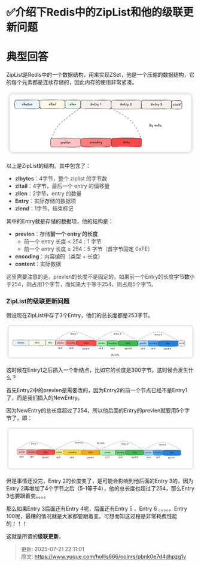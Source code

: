 # ✅介绍下Redis中的ZipList和他的级联更新问题

# 典型回答


ZipList是Redis中的一个数据结构，用来实现ZSet，他是一个压缩的数据结构，它的每个元素都是连续存储的，因此内存的使用非常紧凑。



![1751642882872-7a1d1bd5-1224-4caa-be4d-fb204e81e406.png](./img/TCK8__I8kIedTW53/1751642882872-7a1d1bd5-1224-4caa-be4d-fb204e81e406-441533.png)



以上是ZipList的结构。其中包含了：

+ **<font style="color:rgb(64, 64, 64);">zlbytes</font>**<font style="color:rgb(64, 64, 64);">：4字节，整个 ziplist 的字节数</font>
+ **<font style="color:rgb(64, 64, 64);">zltail</font>**<font style="color:rgb(64, 64, 64);">：4字节，最后一个 entry 的偏移量</font>
+ **<font style="color:rgb(64, 64, 64);">zllen</font>**<font style="color:rgb(64, 64, 64);">：2字节，entry 的数量</font>
+ **<font style="color:rgb(64, 64, 64);">Entry</font>**<font style="color:rgb(64, 64, 64);">：实际存储的数据项</font>
+ **<font style="color:rgb(64, 64, 64);">zlend</font>**<font style="color:rgb(64, 64, 64);">：1字节，结束标记</font>



其中的Entry就是存储的数据项，他的结构是：



+ **<font style="color:rgb(64, 64, 64);">prevlen</font>**<font style="color:rgb(64, 64, 64);">：存储</font>**<font style="color:rgb(64, 64, 64);">前一个 entry 的长度</font>**
    - <font style="color:rgb(64, 64, 64);">前一个 entry 长度 < 254：1 字节</font>
    - <font style="color:rgb(64, 64, 64);">前一个 entry 长度 ≥ 254：5 字节（首字节固定 0xFE）</font>
+ **<font style="color:rgb(64, 64, 64);">encoding</font>**<font style="color:rgb(64, 64, 64);">：内容编码（类型 + 长度）</font>
+ **<font style="color:rgb(64, 64, 64);">content</font>**<font style="color:rgb(64, 64, 64);">：实际数据</font>

<font style="color:rgb(64, 64, 64);"></font>

<font style="color:rgb(64, 64, 64);">这里需要注意的是，prevlen的长度不是固定的，如果前一个Entry的长度</font>字节数<font style="color:rgb(64, 64, 64);">小于254，则占用1个字节，而如果大于等于254，则占用5个字节。</font>

<font style="color:rgb(64, 64, 64);"></font>

### ZipList的级联更新问题


假设现在ZipList中存了3个Entry，他们的总长度都是253字节。



![1751643846910-307e9c76-e7c7-485b-abd0-24bb74c59555.png](./img/TCK8__I8kIedTW53/1751643846910-307e9c76-e7c7-485b-abd0-24bb74c59555-138710.png)



这时候在Entry1之后插入一个新结点，比如它的长度是300字节。这时候会发生什么？



首先Entry2中的prevlen是需要改的，因为Entry2的前一个节点已经不是Entry1了，而是我们插入的NewEntry。



因为NewEntry的总长度超过了254，所以他后面的Entry的prevlen就要用5个字节了，即：



![1751643965989-f31783e7-be6f-4046-a170-5de04d127f23.png](./img/TCK8__I8kIedTW53/1751643965989-f31783e7-be6f-4046-a170-5de04d127f23-279023.png)



但是事情还没完，Entry 2的长度变了，是可能会影响到他后面的Entry 3的，因为Entry 2再增加了4个字节之后（5-1等于4），他的总长度也超过了254，那么Entry 3也要跟着变。。。。



那么如果Entry 3后面还有Entry 4呢，后面还有Entry 5 、Entry 6 。。。。。Entry 100呢，最糟的情况就是大家都要跟着变。可想而知这过程是非常耗费性能的！！！



这就是所谓的**级联更新**。









> 更新: 2025-07-21 22:11:01  
> 原文: <https://www.yuque.com/hollis666/oolnrs/pbnk0e7d4dhpzg1v>